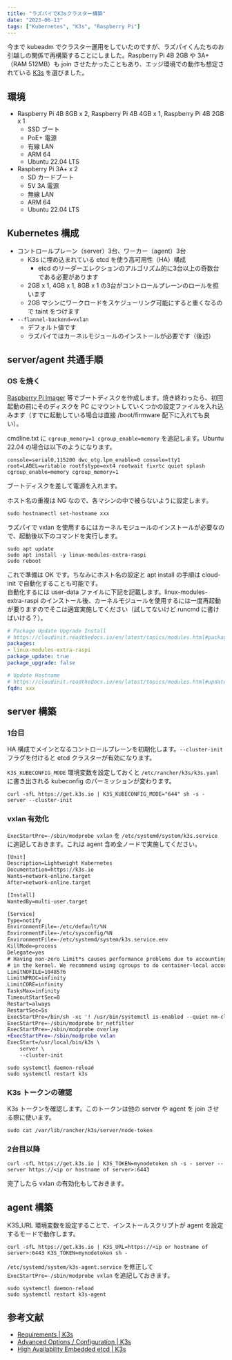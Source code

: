 ```yaml
---
title: "ラズパイでK3sクラスター構築"
date: "2023-06-13"
tags: ["Kubernetes", "K3s", "Raspberry Pi"]
---
```


今まで kubeadm でクラスター運用をしていたのですが、ラズパイくんたちのお引越しの関係で再構築することにしました。Raspberry Pi 4B 2GB や 3A+（RAM 512MB）も join させたかったこともあり、エッジ環境での動作も想定されている [K3s](https://k3s.io/) を選びました。

## 環境

* Raspberry Pi 4B 8GB x 2, Raspberry Pi 4B 4GB x 1, Raspberry Pi 4B 2GB x 1
  * SSD ブート
  * PoE+ 電源
  * 有線 LAN
  * ARM 64
  * Ubuntu 22.04 LTS
* Raspberry Pi 3A+ x 2
  * SD カードブート
  * 5V 3A 電源
  * 無線 LAN
  * ARM 64
  * Ubuntu 22.04 LTS

## Kubernetes 構成

* コントロールプレーン（server）3台、ワーカー（agent）3台
  * K3s に埋め込まれている etcd を使う高可用性（HA）構成
    * etcd のリーダーエレクションのアルゴリズム的に3台以上の奇数台である必要があります
  * 2GB x 1, 4GB x 1, 8GB x 1 の3台がコントロールプレーンのロールを担います
  * 2GB マシンにワークロードをスケジューリング可能にすると重くなるので taint をつけます
* `--flannel-backend=vxlan`
  * デフォルト値です
  * ラズパイではカーネルモジュールのインストールが必要です（後述）

## server/agent 共通手順

### OS を焼く

[Raspberry Pi Imager](https://www.raspberrypi.com/software/) 等でブートディスクを作成します。焼き終わったら、初回起動の前にそのディスクを PC にマウントしていくつかの設定ファイルを入れ込みます（すでに起動している場合は直接 /boot/firmware 配下に入れても良い）。

cmdline.txt に `cgroup_memory=1 cgroup_enable=memory` を追記します。Ubuntu 22.04 の場合は以下のようになります。

```
console=serial0,115200 dwc_otg.lpm_enable=0 console=tty1 root=LABEL=writable rootfstype=ext4 rootwait fixrtc quiet splash cgroup_enable=memory cgroup_memory=1
```

ブートディスクを差して電源を入れます。

ホスト名の重複は NG なので、各マシンの中で被らないように設定します。

```
sudo hostnamectl set-hostname xxx
```

ラズパイで vxlan を使用するにはカーネルモジュールのインストールが必要なので、起動後以下のコマンドを実行します。

```
sudo apt update
sudo apt install -y linux-modules-extra-raspi
sudo reboot
```

これで準備は OK です。ちなみにホスト名の設定と apt install の手順は cloud-init で自動化することも可能です。  
自動化するには user-data ファイルに下記を記載します。linux-modules-extra-raspi のインストール後、カーネルモジュールを使用するには一度再起動が要りますのでそこは適宜実施してください（試してないけど runcmd に書けばいける？）。

```yaml
# Package Update Upgrade Install
# https://cloudinit.readthedocs.io/en/latest/topics/modules.html#package-update-upgrade-install
packages:
- linux-modules-extra-raspi
package_update: true
package_upgrade: false

# Update Hostname
# https://cloudinit.readthedocs.io/en/latest/topics/modules.html#update-hostname
fqdn: xxx
```

## server 構築

### 1台目

HA 構成でメインとなるコントロールプレーンを初期化します。`--cluster-init` フラグを付けると etcd クラスターが有効になります。

`K3S_KUBECONFIG_MODE` 環境変数を設定しておくと `/etc/rancher/k3s/k3s.yaml` に書き出される kubeconfig のパーミッションが変わります。

```
curl -sfL https://get.k3s.io | K3S_KUBECONFIG_MODE="644" sh -s - server --cluster-init
```

### vxlan 有効化

`ExecStartPre=-/sbin/modprobe vxlan` を `/etc/systemd/system/k3s.service` に追記しておきます。これは agent 含め全ノードで実施してください。

```diff
[Unit]
Description=Lightweight Kubernetes
Documentation=https://k3s.io
Wants=network-online.target
After=network-online.target

[Install]
WantedBy=multi-user.target

[Service]
Type=notify
EnvironmentFile=-/etc/default/%N
EnvironmentFile=-/etc/sysconfig/%N
EnvironmentFile=-/etc/systemd/system/k3s.service.env
KillMode=process
Delegate=yes
# Having non-zero Limit*s causes performance problems due to accounting overhead
# in the kernel. We recommend using cgroups to do container-local accounting.
LimitNOFILE=1048576
LimitNPROC=infinity
LimitCORE=infinity
TasksMax=infinity
TimeoutStartSec=0
Restart=always
RestartSec=5s
ExecStartPre=/bin/sh -xc '! /usr/bin/systemctl is-enabled --quiet nm-cloud-setup.service'
ExecStartPre=-/sbin/modprobe br_netfilter
ExecStartPre=-/sbin/modprobe overlay
+ExecStartPre=-/sbin/modprobe vxlan
ExecStart=/usr/local/bin/k3s \
    server \
    --cluster-init
```

```
sudo systemctl daemon-reload
sudo systemctl restart k3s
```

### K3s トークンの確認

K3s トークンを確認します。このトークンは他の server や agent を join させる際に使います。

```
sudo cat /var/lib/rancher/k3s/server/node-token
```

### 2台目以降

```
curl -sfL https://get.k3s.io | K3S_TOKEN=mynodetoken sh -s - server --server https://<ip or hostname of server>:6443
```

完了したら vxlan の有効化もしておきます。

## agent 構築

K3S_URL 環境変数を設定することで、インストールスクリプトが agent を設定するモードで動作します。

```
curl -sfL https://get.k3s.io | K3S_URL=https://<ip or hostname of server>:6443 K3S_TOKEN=mynodetoken sh -
```

`/etc/systemd/system/k3s-agent.service` を修正して `ExecStartPre=-/sbin/modprobe vxlan` を追記しておきます。

```
sudo systemctl daemon-reload
sudo systemctl restart k3s-agent
```

## 参考文献

* [Requirements | K3s](https://docs.k3s.io/installation/requirements)
* [Advanced Options / Configuration | K3s](https://docs.k3s.io/advanced#raspberry-pi)
* [High Availability Embedded etcd | K3s](https://docs.k3s.io/datastore/ha-embedded)
